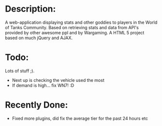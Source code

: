 Description:
==========================================================================
A web-application displaying stats and other goddies to players in the World of Tanks Community. Based on retrieving stats and data from API's provided by other awesome ppl and by Wargaming. A HTML 5 project based on much jQuery and AJAX.

Todo:
===========================================================================
Lots of stuff ;).

* Next up is checking the vehicle used the most
* If demand is high... fix WN7! :D


Recently Done:
==========================================================
* Fixed more plugins, did fix the average tier for the past 24 hours etc
